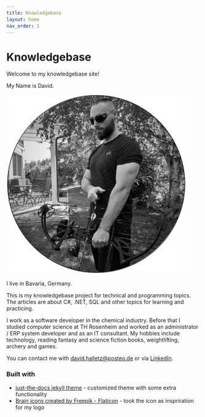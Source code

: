 ```yaml
---
title: Knowledgebase
layout: home
nav_order: 1
---
```


# Knowledgebase

Welcome to my knowledgebase site!

My Name is David.

[![David](/assets/images/David_Halletz_Bow_2.png)](/assets/images/David_Halletz_Bow_2.png)

I live in Bavaria, Germany.

This is my knowledgebase project for technical and programming topics. The articles are about C#, .NET, SQL and other topics for learning and practicing.

I work as a software developer in the chemical industry. Before that I studied computer science at TH Rosenheim and worked as an administrator / ERP system developer and as an IT consultant. 
My hobbies include technology, reading fantasy and science fiction books, weightlifting, archery and games.

You can contact me with [david.halletz@posteo.de](mail-to:david.halletz@posteo.de) or via [LinkedIn](https://www.linkedin.com/in/david-halletz/).

### Built with

* [just-the-docs jekyll theme](https://github.com/just-the-docs/just-the-docs) - customized theme with some extra functionality
* [Brain icons created by Freepik - Flaticon](https://www.flaticon.com/free-icons/brain) - took the icon as inspriration for my logo